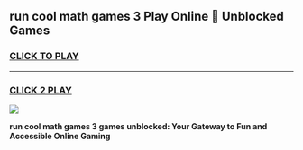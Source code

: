 
## run cool math games 3 Play Online 👋 Unblocked Games
<h3>
<a href="https://news.freeplayer.one?title=run_cool_math_games_3&ref=17CMG">CLICK TO PLAY</a></h3>
<hr>

<h3>
<a href="https://news.freeplayer.one?title=run_cool_math_games_3&ref=17CMG">CLICK 2 PLAY</a>
  
</h3>

<a href="https://news.freeplayer.one?title=run_cool_math_games_3&ref=17CMG/"><img src="https://clearcache.store/games.png"></a>


**run cool math games 3 games unblocked: Your Gateway to Fun and Accessible Online Gaming**
